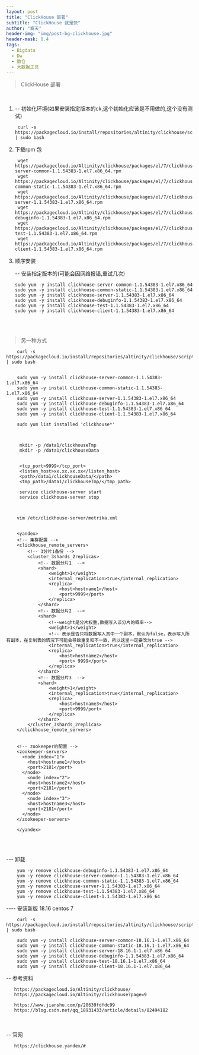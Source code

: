 ```yaml
---
layout: post
title: "ClickHouse 部署"
subtitle: "ClickHouse 就是快"
author: "裔天"
header-img: "img/post-bg-clickhouse.jpg"
header-mask: 0.4
tags:
  - Bigdata
  - Dw
  - 数仓
  - 大数据工具
---
```


> ClickHouse 部署

<br>


1.
    -- 初始化环境(如果安装指定版本的ck,这个初始化应该是不用做的,这个没有测试)
       
        curl -s https://packagecloud.io/install/repositories/altinity/clickhouse/script.rpm.sh | sudo bash


2.  下载rpm 包

         wget https://packagecloud.io/Altinity/clickhouse/packages/el/7/clickhouse-server-common-1.1.54383-1.el7.x86_64.rpm
         wget https://packagecloud.io/Altinity/clickhouse/packages/el/7/clickhouse-common-static-1.1.54383-1.el7.x86_64.rpm
         wget https://packagecloud.io/Altinity/clickhouse/packages/el/7/clickhouse-server-1.1.54383-1.el7.x86_64.rpm
         wget https://packagecloud.io/Altinity/clickhouse/packages/el/7/clickhouse-debuginfo-1.1.54383-1.el7.x86_64.rpm
         wget https://packagecloud.io/Altinity/clickhouse/packages/el/7/clickhouse-test-1.1.54383-1.el7.x86_64.rpm
         wget https://packagecloud.io/Altinity/clickhouse/packages/el/7/clickhouse-client-1.1.54383-1.el7.x86_64.rpm

3.  顺序安装

    -- 安装指定版本的(可能会因网络报错,重试几次)

        sudo yum -y install clickhouse-server-common-1.1.54383-1.el7.x86_64
        sudo yum -y install clickhouse-common-static-1.1.54383-1.el7.x86_64
        sudo yum -y install clickhouse-server-1.1.54383-1.el7.x86_64
        sudo yum -y install clickhouse-debuginfo-1.1.54383-1.el7.x86_64
        sudo yum -y install clickhouse-test-1.1.54383-1.el7.x86_64
        sudo yum -y install clickhouse-client-1.1.54383-1.el7.x86_64


<br><br>



>  另一种方式

        curl -s https://packagecloud.io/install/repositories/altinity/clickhouse/script.rpm.sh | sudo bash 
        
        
        sudo yum -y install clickhouse-server-common-1.1.54383-1.el7.x86_64
        sudo yum -y install clickhouse-common-static-1.1.54383-1.el7.x86_64
        sudo yum -y install clickhouse-server-1.1.54383-1.el7.x86_64
        sudo yum -y install clickhouse-debuginfo-1.1.54383-1.el7.x86_64
        sudo yum -y install clickhouse-test-1.1.54383-1.el7.x86_64
        sudo yum -y install clickhouse-client-1.1.54383-1.el7.x86_64
        
        sudo yum list installed 'clickhouse*'  
        
        
        
         mkdir -p /data1/clickhouseTmp
         mkdir -p /data1/clickhouseData
        
        
         <tcp_port>9999</tcp_port>
         <listen_host>xx.xx.xx.xx</listen_host>
         <path>/data1/clickhouseData/</path>
         <tmp_path>/data1/clickhouseTmp/</tmp_path>
        
         service clickhouse-server start
         service clickhouse-server stop
        
        
        
        vim /etc/clickhouse-server/metrika.xml
        
        
        <yandex>
        <!-- 集群配置 -->
        <clickhouse_remote_servers>
            <!-- 3分片1备份 -->
            <cluster_3shards_2replicas>
                <!-- 数据分片1  -->
                <shard>
                	<weight>1</weight>
                    <internal_replication>true</internal_replication>
                    <replica>
                        <host>hostname1</host>
                        <port>9999</port>
                    </replica>
                </shard>
                <!-- 数据分片2  -->
                <shard>
                	<!--weight是分片权重,数据写入该分片的概率-->
                	<weight>1</weight>
                	<!-- 表示是否只将数据写入其中一个副本，默认为false，表示写入所有副本，在复制表的情况下可能会导致重复和不一致，所以这里一定要改为true -->
                    <internal_replication>true</internal_replication>
                    <replica>
                        <host>hostname2</host>
                        <port> 9999</port>
                    </replica>
                </shard>
                <!-- 数据分片3  -->
                <shard>
                    <weight>1</weight>
                    <internal_replication>true</internal_replication>
                    <replica>
                        <host>hostname3</host>
                        <port>9999/port>
                    </replica>
                </shard>
            </cluster_3shards_2replicas>
        </clickhouse_remote_servers>
        
        
        <!-- zookeeper的配置 -->
        <zookeeper-servers>
          <node index="1">
            <host>hostname1</host>
            <port>2181</port>
          </node>
            <node index="2">
            <host>hostname2</host>
            <port>2181</port>
          </node>
            <node index="3">
            <host>hostname3</host>
            <port>2181</port>
          </node>
        </zookeeper-servers>
        
        </yandex>

<br><br>

--- 卸载

        yum -y remove clickhouse-debuginfo-1.1.54383-1.el7.x86_64
        yum -y remove clickhouse-server-common-1.1.54383-1.el7.x86_64
        yum -y remove clickhouse-common-static-1.1.54383-1.el7.x86_64
        yum -y remove clickhouse-server-1.1.54383-1.el7.x86_64
        yum -y remove clickhouse-test-1.1.54383-1.el7.x86_64
        yum -y remove clickhouse-client-1.1.54383-1.el7.x86_64

---- 安装新版 18.16  centos 7

        curl -s https://packagecloud.io/install/repositories/altinity/clickhouse/script.rpm.sh | sudo bash 
        
        sudo yum -y install clickhouse-server-common-18.16.1-1.el7.x86_64
        sudo yum -y install clickhouse-common-static-18.16.1-1.el7.x86_64
        sudo yum -y install clickhouse-server-18.16.1-1.el7.x86_64
        sudo yum -y install clickhouse-debuginfo-1.1.54383-1.el7.x86_64
        sudo yum -y install clickhouse-test-18.16.1-1.el7.x86_64
        sudo yum -y install clickhouse-client-18.16.1-1.el7.x86_64


-- 参考资料 

       https://packagecloud.io/Altinity/clickhouse/ 
       https://packagecloud.io/Altinity/clickhouse?page=9

       https://www.jianshu.com/p/20639fdfdc99
       https://blog.csdn.net/qq_18931433/article/details/82494182

<br><br>
-- 官网

       https://clickhouse.yandex/#
